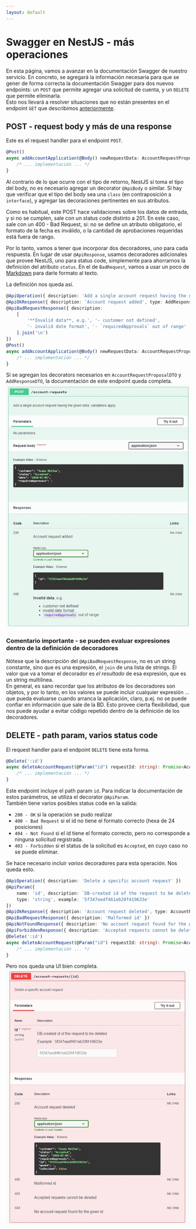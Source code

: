 ```yaml
---
layout: default
---
```


# Swagger en NestJS - más operaciones
En esta página, vamos a avanzar en la documentación Swagger de nuestro servicio.
En concreto, se agregará la información necesaria para que se gener de forma correcta la documentación Swagger para dos nuevos endpoints: un `POST` que permite agregar una solicitud de cuenta, y un `DELETE` que permite eliminarla.  
Esto nos llevará a resolver situaciones que no están presentes en el endpoint `GET` que describimos [anteriormente](./swagger-nestjs-empezamos).


## POST - request body y más de una response
Este es el request handler para el endpoint `POST`.
``` typescript
@Post()
async addAccountApplication(@Body() newRequestData: AccountRequestProposalDTO): Promise<AddResponseDTO> {
    /* ... implementación ... */
}
```

Al contrario de lo que ocurre con el tipo de retorno, NestJS sí toma el tipo del body, no es necesario agregar un decorator `@ApiBody` o similar. Sí hay que verificar que el tipo del body sea una `class` (en contraposición a `interface`), y agregar las decoraciones pertinentes en sus atributos.

Como es habitual, este POST hace validaciones sobre los datos de entrada, y si no se cumplen, sale con un status code distinto a 201. En este caso, sale con un 400 - Bad Request, si: no se define un atributo obligatorio, el formato de la fecha es inválido, o la cantidad de aprobaciones requeridas está fuera de rango.

Por lo tanto, vamos a tener que incorporar dos decoradores, uno para cada respuesta. En lugar de usar `@ApiResponse`, usamos decoradores adicionales que provee NestJS, uno para status code, simplemente para ahorrarnos la definición del atributo `status`. 
En el de `BadRequest`, vamos a usar un poco de [Markdown](./swagger-markdown) para darle formato al texto.

La definición nos queda así.
``` typescript
@ApiOperation({ description: 'Add a single account request having the given data; validations apply' })
@ApiOkResponse({ description: 'Account request added', type: AddResponseDTO })
@ApiBadRequestResponse({ description: 
    [
        '**Invalid data**, e.g.', '- customer not defined', 
        '- invalid date format', '- `requiredApprovals` out of range'
    ].join('\n') 
})
@Post()
async addAccountApplication(@Body() newRequestData: AccountRequestProposalDTO): Promise<AddResponseDTO> {
    /* ... implementación ... */
}
```

Si se agregan los decorators necesarios en `AccountRequestProposalDTO` y `AddResponseDTO`, la documentación de este endpoint queda completa.
![documentación de un endpoint POST](./images/nestjs-post-complete.jpg)


### Comentario importante - se pueden evaluar expresiones dentro de la definición de decoradores
Nótese que la descripción del `@ApiBadRequestResponse`, no es un string constante, sino que es una expresión, el `join` de una lista de strings. El valor que va a tomar el decorador es _el resultado_ de esa expresión, que es un string multilínea.  
En general, es sano recordar que los atributos de los decoradores son objetos, y por lo tanto, en los valores se puede incluir cualquier expresión ... que pueda evaluarse cuando arranca la aplicación, claro, p.ej. no se puede confiar en información que sale de la BD. Esto provee cierta flexibilidad, que nos puede ayudar a evitar código repetido dentro de la definición de los decoradores.


## DELETE - path param, varios status code
El request handler para el endpoint `DELETE` tiene esta forma.
``` typescript
@Delete(':id')
async deleteAccountRequest(@Param("id") requestId: string): Promise<AccountRequestDTO> {
    /* ... implementación ... */
}
```

Este endpoint incluye el path param `id`. Para indicar la documentación de estos parámetros, se utiliza el decorator `@ApiParam`.  
También tiene varios posibles status code en la salida: 
- `200 - OK` si la operación se pudo realizar
- `400 - Bad Request` si el id no tiene el formato correcto (hexa de 24 posiciones)
- `404 - Not Found` si el id tiene el formato correcto, pero no corresponde a ninguna solicitud registrada.
- `403 - Forbidden` si el status de la solicitud es `Accepted`, en cuyo caso no se puede eliminar.

Se hace necesario incluir _varios_ decoradores para esta operación. Nos queda esto.
``` typescript
@ApiOperation({ description: 'Delete a specific account request' })
@ApiParam({ 
    name: 'id', description: `DB-created id of the request to be deleted`, 
    type: 'string', example: '5f347eedf461eb20f419633e'
})
@ApiOkResponse({ description: 'Account request deleted', type: AccountRequestDTO })
@ApiBadRequestResponse({ description: 'Malformed id' })
@ApiNotFoundResponse({ description: 'No account request found for the given id' })
@ApiForbiddenResponse({ description: 'Accepted requests cannot be deleted' })
@Delete(':id')
async deleteAccountRequest(@Param("id") requestId: string): Promise<AccountRequestDTO> {
    /* ... implementación ... */
}
```

Pero nos queda una UI bien completa.
![documentación de un endpoint DELETE](./images/nestjs-delete-complete.jpg)
